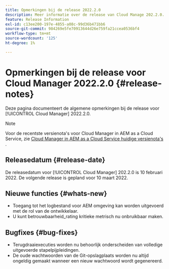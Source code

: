 ```yaml
---
title: Opmerkingen bij de release 2022.2.0
description: Meer informatie over de release van Cloud Manage 202.2.0.
feature: Release Information
exl-id: c13ee200-197e-4855-a08c-99d36b471bb6
source-git-commit: 984269e5fe70913644d26e759fa21ccea0536bf4
workflow-type: tm+mt
source-wordcount: '125'
ht-degree: 1%

---
```


# Opmerkingen bij de release voor Cloud Manager 2022.2.0 {#release-notes}

Deze pagina documenteert de algemene opmerkingen bij de release voor [!UICONTROL Cloud Manager] 2022.2.0.

>[!NOTE]
>
>Voor de recentste versienota&#39;s voor Cloud Manager in AEM as a Cloud Service, zie [ Cloud Manager in AEM as a Cloud Service huidige versienota&#39;s ](https://experienceleague.adobe.com/en/docs/experience-manager-cloud-service/content/release-notes/cloud-manager/current).

## Releasedatum {#release-date}

De releasedatum voor [!UICONTROL Cloud Manager] 202.2.0 is 10 februari 2022. De volgende release is gepland voor 10 maart 2022.

## Nieuwe functies {#whats-new}

* Toegang tot het logbestand voor AEM omgeving kan worden uitgevoerd met de rol van de ontwikkelaar.
* U kunt betrouwbaarheid_rating kritieke metrisch nu onbruikbaar maken.

## Bugfixes {#bug-fixes}

* Terugdraaiexecuties worden nu behoorlijk onderscheiden van volledige uitgevoerde stapelpijpleidingen.
* De oude wachtwoorden van de Git-opslagplaats worden nu altijd ongeldig gemaakt wanneer een nieuw wachtwoord wordt gegenereerd.

